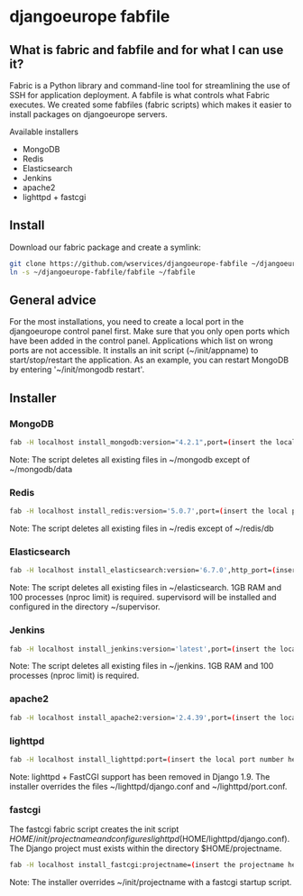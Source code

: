 # djangoeurope fabfile

## What is fabric and fabfile and for what I can use it?
Fabric is a Python library and command-line tool for streamlining the use of SSH for application deployment. 
A fabfile is what controls what Fabric executes.
We created some fabfiles (fabric scripts) which makes it easier to install packages on djangoeurope servers.

Available installers

* MongoDB
* Redis
* Elasticsearch
* Jenkins
* apache2
* lighttpd + fastcgi


## Install
Download our fabric package and create a symlink:
```bash
git clone https://github.com/wservices/djangoeurope-fabfile ~/djangoeurope-fabfile
ln -s ~/djangoeurope-fabfile/fabfile ~/fabfile
```


## General advice
For the most installations, you need to create a local port in the djangoeurope control panel first. Make sure that you only open ports which have been added in the control panel. Applications which list on wrong ports are not accessible.
It installs an init script (~/init/appname) to start/stop/restart the application. As an example, you can restart MongoDB by entering '~/init/mongodb restart'.


## Installer
### MongoDB
```bash
fab -H localhost install_mongodb:version="4.2.1",port=(insert the local port number here)
```

Note: The script deletes all existing files in ~/mongodb except of ~/mongodb/data


### Redis
```bash
fab -H localhost install_redis:version='5.0.7',port=(insert the local port number here)
```

Note: The script deletes all existing files in ~/redis except of ~/redis/db


### Elasticsearch
```bash
fab -H localhost install_elasticsearch:version='6.7.0',http_port=(insert the local port number here),transport_port=(insert a 2nd local port number here)
```

Note: The script deletes all existing files in ~/elasticsearch. 1GB RAM and 100 processes (nproc limit) is required. supervisord will be installed and configured in the directory ~/supervisor.


### Jenkins
```bash
fab -H localhost install_jenkins:version='latest',port=(insert the local port number here)
```

Note: The script deletes all existing files in ~/jenkins. 1GB RAM and 100 processes (nproc limit) is required.


### apache2
``` bash
fab -H localhost install_apache2:version='2.4.39',port=(insert the local port number here)
```


### lighttpd
``` bash
fab -H localhost install_lighttpd:port=(insert the local port number here)
```

Note: lighttpd + FastCGI support has been removed in Django 1.9. The installer overrides the files ~/lighttpd/django.conf and ~/lighttpd/port.conf.


### fastcgi
The fastcgi fabric script creates the init script $HOME/init/projectname and configures lighttpd ($HOME/lighttpd/django.conf). The Django project must exists within the directory $HOME/projectname.
``` bash
fab -H localhost install_fastcgi:projectname=(insert the projectname here),hostname=(enter your domain for this Django project)
```

Note: The installer overrides ~/init/projectname with a fastcgi startup script.

